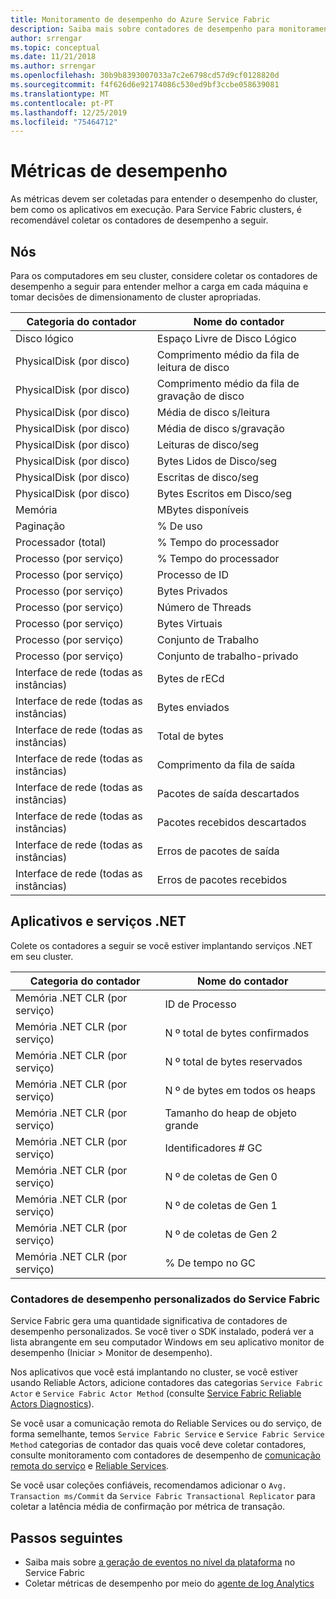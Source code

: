 ```yaml
---
title: Monitoramento de desempenho do Azure Service Fabric
description: Saiba mais sobre contadores de desempenho para monitoramento e diagnóstico de clusters de Service Fabric do Azure.
author: srrengar
ms.topic: conceptual
ms.date: 11/21/2018
ms.author: srrengar
ms.openlocfilehash: 30b9b8393007033a7c2e6798cd57d9cf0128820d
ms.sourcegitcommit: f4f626d6e92174086c530ed9bf3ccbe058639081
ms.translationtype: MT
ms.contentlocale: pt-PT
ms.lasthandoff: 12/25/2019
ms.locfileid: "75464712"
---
```

# <a name="performance-metrics"></a>Métricas de desempenho

As métricas devem ser coletadas para entender o desempenho do cluster, bem como os aplicativos em execução. Para Service Fabric clusters, é recomendável coletar os contadores de desempenho a seguir.

## <a name="nodes"></a>Nós

Para os computadores em seu cluster, considere coletar os contadores de desempenho a seguir para entender melhor a carga em cada máquina e tomar decisões de dimensionamento de cluster apropriadas.

| Categoria do contador | Nome do contador |
| --- | --- |
| Disco lógico | Espaço Livre de Disco Lógico |
| PhysicalDisk (por disco) | Comprimento médio da fila de leitura de disco |
| PhysicalDisk (por disco) | Comprimento médio da fila de gravação de disco |
| PhysicalDisk (por disco) | Média de disco s/leitura |
| PhysicalDisk (por disco) | Média de disco s/gravação |
| PhysicalDisk (por disco) | Leituras de disco/seg |
| PhysicalDisk (por disco) | Bytes Lidos de Disco/seg |
| PhysicalDisk (por disco) | Escritas de disco/seg |
| PhysicalDisk (por disco) | Bytes Escritos em Disco/seg |
| Memória | MBytes disponíveis |
| Paginação | % De uso |
| Processador (total) | % Tempo do processador |
| Processo (por serviço) | % Tempo do processador |
| Processo (por serviço) | Processo de ID |
| Processo (por serviço) | Bytes Privados |
| Processo (por serviço) | Número de Threads |
| Processo (por serviço) | Bytes Virtuais |
| Processo (por serviço) | Conjunto de Trabalho |
| Processo (por serviço) | Conjunto de trabalho-privado |
| Interface de rede (todas as instâncias) | Bytes de rECd |
| Interface de rede (todas as instâncias) | Bytes enviados |
| Interface de rede (todas as instâncias) | Total de bytes |
| Interface de rede (todas as instâncias) | Comprimento da fila de saída |
| Interface de rede (todas as instâncias) | Pacotes de saída descartados |
| Interface de rede (todas as instâncias) | Pacotes recebidos descartados |
| Interface de rede (todas as instâncias) | Erros de pacotes de saída |
| Interface de rede (todas as instâncias) | Erros de pacotes recebidos |

## <a name="net-applications-and-services"></a>Aplicativos e serviços .NET

Colete os contadores a seguir se você estiver implantando serviços .NET em seu cluster. 

| Categoria do contador | Nome do contador |
| --- | --- |
| Memória .NET CLR (por serviço) | ID de Processo |
| Memória .NET CLR (por serviço) | N º total de bytes confirmados |
| Memória .NET CLR (por serviço) | N º total de bytes reservados |
| Memória .NET CLR (por serviço) | N º de bytes em todos os heaps |
| Memória .NET CLR (por serviço) | Tamanho do heap de objeto grande |
| Memória .NET CLR (por serviço) | Identificadores # GC |
| Memória .NET CLR (por serviço) | N º de coletas de Gen 0 |
| Memória .NET CLR (por serviço) | N º de coletas de Gen 1 |
| Memória .NET CLR (por serviço) | N º de coletas de Gen 2 |
| Memória .NET CLR (por serviço) | % De tempo no GC |

### <a name="service-fabrics-custom-performance-counters"></a>Contadores de desempenho personalizados do Service Fabric

Service Fabric gera uma quantidade significativa de contadores de desempenho personalizados. Se você tiver o SDK instalado, poderá ver a lista abrangente em seu computador Windows em seu aplicativo monitor de desempenho (Iniciar > Monitor de desempenho). 

Nos aplicativos que você está implantando no cluster, se você estiver usando Reliable Actors, adicione contadores das categorias `Service Fabric Actor` e `Service Fabric Actor Method` (consulte [Service Fabric Reliable Actors Diagnostics](service-fabric-reliable-actors-diagnostics.md)).

Se você usar a comunicação remota do Reliable Services ou do serviço, de forma semelhante, temos `Service Fabric Service` e `Service Fabric Service Method` categorias de contador das quais você deve coletar contadores, consulte monitoramento com contadores de desempenho de [comunicação remota do serviço](service-fabric-reliable-serviceremoting-diagnostics.md) e [Reliable Services](service-fabric-reliable-services-diagnostics.md#performance-counters). 

Se você usar coleções confiáveis, recomendamos adicionar o `Avg. Transaction ms/Commit` da `Service Fabric Transactional Replicator` para coletar a latência média de confirmação por métrica de transação.


## <a name="next-steps"></a>Passos seguintes

* Saiba mais sobre [a geração de eventos no nível da plataforma](service-fabric-diagnostics-event-generation-infra.md) no Service Fabric
* Coletar métricas de desempenho por meio do [agente de log Analytics](service-fabric-diagnostics-oms-agent.md)
